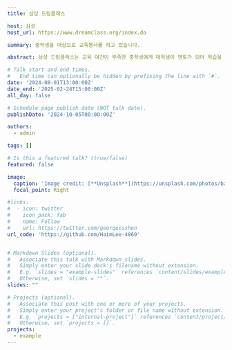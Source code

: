 ```yaml
---
title: 삼성 드림클래스

host: 삼성
host_url: https://www.dreamclass.org/index.do

summary: 중학생을 대상으로 교육봉사를 하고 있습니다. 

abstract: 삼성 드림클래스는 교육 여건이 부족한 중학생에게 대학생이 멘토가 되어 학습을 지원하는 청소년 교육 프로그램입니다. 부족한 여건이 꿈의 격차가 되지 않도록 온/오프라인 Hybrid 교육 시스템을 도입하고 기초학습 뿐만 아니라 진로포부 형성을 위한 진로 및 직업교육, 그리고 4차 산업혁명 시대 기본 소양이 될 미래역량 교육을 제공합니다. 저는 전주의 인후청소년센터에서 6명의 아이들을 멘토링하고 있습니다. 

# Talk start and end times.
#   End time can optionally be hidden by prefixing the line with `#`.
date: '2024-08-01T13:00:00Z'
date_end: '2025-02-28T15:00:00Z'
all_day: false

# Schedule page publish date (NOT talk date).
publishDate: '2024-10-05T00:00:00Z'

authors:
  - admin

tags: []

# Is this a featured talk? (true/false)
featured: false

image:
  caption: 'Image credit: [**Unsplash**](https://unsplash.com/photos/bzdhc5b3Bxs)'
  focal_point: Right

#links:
#  - icon: twitter
#    icon_pack: fab
#    name: Follow
#    url: https://twitter.com/georgecushen
url_code: 'https://github.com/HaimLee-4869'


# Markdown Slides (optional).
#   Associate this talk with Markdown slides.
#   Simply enter your slide deck's filename without extension.
#   E.g. `slides = "example-slides"` references `content/slides/example-slides.md`.
#   Otherwise, set `slides = ""`.
slides: ""

# Projects (optional).
#   Associate this post with one or more of your projects.
#   Simply enter your project's folder or file name without extension.
#   E.g. `projects = ["internal-project"]` references `content/project/deep-learning/index.md`.
#   Otherwise, set `projects = []`.
projects:
  - example
---
```

